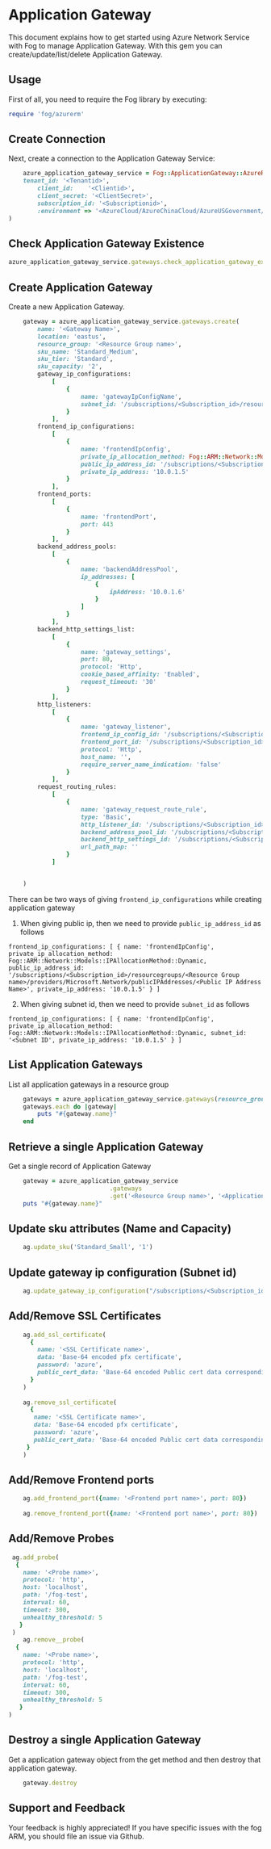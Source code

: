 # Application Gateway

This document explains how to get started using Azure Network Service with Fog to manage Application Gateway. With this gem you can create/update/list/delete Application Gateway.

## Usage

First of all, you need to require the Fog library by executing:

```ruby
require 'fog/azurerm'
```
## Create Connection

Next, create a connection to the Application Gateway Service:

```ruby
    azure_application_gateway_service = Fog::ApplicationGateway::AzureRM.new(
    tenant_id: '<Tenantid>',                                                              # Tenant id of Azure Active Directory Application
        client_id:    '<Clientid>',                                                       # Client id of Azure Active Directory Application
        client_secret: '<ClientSecret>',                                                  # Client Secret of Azure Active Directory Application
        subscription_id: '<Subscriptionid>',                                              # Subscription id of an Azure Account
        :environment => '<AzureCloud/AzureChinaCloud/AzureUSGovernment/AzureGermanCloud>' # Azure cloud environment. Default is AzureCloud.
)
```

## Check Application Gateway Existence

```ruby
azure_application_gateway_service.gateways.check_application_gateway_exists(<Resource Group name>, <Gateway Name>)
```

## Create Application Gateway

Create a new Application Gateway.

```ruby
    gateway = azure_application_gateway_service.gateways.create(
        name: '<Gateway Name>',
        location: 'eastus',
        resource_group: '<Resource Group name>',
        sku_name: 'Standard_Medium',
        sku_tier: 'Standard',
        sku_capacity: '2',
        gateway_ip_configurations:
            [
                {
                    name: 'gatewayIpConfigName',
                    subnet_id: '/subscriptions/<Subscription_id>/resourcegroups/<Resource Group name>/providers/Microsoft.Network/virtualNetworks/<Virtual Network Name>/subnets/<Subnet Name>'
                }
            ],
        frontend_ip_configurations:
            [
                {
                    name: 'frontendIpConfig',
                    private_ip_allocation_method: Fog::ARM::Network::Models::IPAllocationMethod::Dynamic,
                    public_ip_address_id: '/subscriptions/<Subscription_id>/resourcegroups/<Resource Group name>/providers/Microsoft.Network/publicIPAddresses/<Public IP Address Name>',
                    private_ip_address: '10.0.1.5'
                }
            ],
        frontend_ports:
            [
                {
                    name: 'frontendPort',
                    port: 443
                }
            ],
        backend_address_pools:
            [
                {
                    name: 'backendAddressPool',
                    ip_addresses: [
                        {
                            ipAddress: '10.0.1.6'
                        }
                    ]
                }
            ],
        backend_http_settings_list:
            [
                {
                    name: 'gateway_settings',
                    port: 80,
                    protocol: 'Http',
                    cookie_based_affinity: 'Enabled',
                    request_timeout: '30'
                }
            ],
        http_listeners:
            [
                {
                    name: 'gateway_listener',
                    frontend_ip_config_id: '/subscriptions/<Subscription_id>/resourceGroups/<Resource Group name>/providers/Microsoft.Network/applicationGateways/<Gateway Name>/frontendIPConfigurations/frontendIpConfig',
                    frontend_port_id: '/subscriptions/<Subscription_id>/resourceGroups/<Resource Group name>/providers/Microsoft.Network/applicationGateways/<Gateway Name>/frontendPorts/frontendPort',
                    protocol: 'Http',
                    host_name: '',
                    require_server_name_indication: 'false'
                }
            ],
        request_routing_rules:
            [
                {
                    name: 'gateway_request_route_rule',
                    type: 'Basic',
                    http_listener_id: '/subscriptions/<Subscription_id>/resourceGroups/<Resource Group name>/providers/Microsoft.Network/applicationGateways/<Gateway Name>/httpListeners/gateway_listener',
                    backend_address_pool_id: '/subscriptions/<Subscription_id>/resourceGroups/<Resource Group name>/providers/Microsoft.Network/applicationGateways/<Gateway Name>/backendAddressPools/backendAddressPool',
                    backend_http_settings_id: '/subscriptions/<Subscription_id>/resourceGroups/<Resource Group name>/providers/Microsoft.Network/applicationGateways/<Gateway Name>/backendHttpSettingsCollection/gateway_settings',
                    url_path_map: ''
                }
            ]


    )
```

There can be two ways of giving `frontend_ip_configurations` while creating application gateway

1. When giving public ip, then we need to provide `public_ip_address_id` as follows

`frontend_ip_configurations:
    [
        {
            name: 'frontendIpConfig',
            private_ip_allocation_method: Fog::ARM::Network::Models::IPAllocationMethod::Dynamic,
            public_ip_address_id: '/subscriptions/<Subscription_id>/resourcegroups/<Resource Group name>/providers/Microsoft.Network/publicIPAddresses/<Public IP Address Name>',
            private_ip_address: '10.0.1.5'
        }
]`

2. When giving subnet id, then we need to provide `subnet_id` as follows

`frontend_ip_configurations:
    [
        {
            name: 'frontendIpConfig',
            private_ip_allocation_method: Fog::ARM::Network::Models::IPAllocationMethod::Dynamic,
            subnet_id: '<Subnet ID',
            private_ip_address: '10.0.1.5'
        }
]`


## List Application Gateways

List all application gateways in a resource group

```ruby
    gateways = azure_application_gateway_service.gateways(resource_group: '<Resource Group Name>')
    gateways.each do |gateway|
        puts "#{gateway.name}"
    end
```

## Retrieve a single Application Gateway

Get a single record of Application Gateway

```ruby
    gateway = azure_application_gateway_service
                            .gateways
                            .get('<Resource Group name>', '<Application Gateway Name>')
    puts "#{gateway.name}"
```


## Update sku attributes (Name and Capacity)                

```ruby
    ag.update_sku('Standard_Small', '1')
```

## Update gateway ip configuration (Subnet id) 

```ruby
    ag.update_gateway_ip_configuration("/subscriptions/<Subscription_id>/<Resource Group name>/<Gateway Name>/providers/Microsoft.Network/virtualNetworks/<Virtual Network Name>/subnets/<Subnet Name>")
```

## Add/Remove SSL Certificates 

```ruby
    ag.add_ssl_certificate(
      {
        name: '<SSL Certificate name>',
        data: 'Base-64 encoded pfx certificate',
        password: 'azure',
        public_cert_data: 'Base-64 encoded Public cert data corresponding to pfx specified in data.'
      }
    )
    
    ag.remove_ssl_certificate(
      {
       name: '<SSL Certificate name>',
       data: 'Base-64 encoded pfx certificate',
       password: 'azure',
       public_cert_data: 'Base-64 encoded Public cert data corresponding to pfx specified in data.'
     }
    )
```

## Add/Remove Frontend ports    

```ruby
    ag.add_frontend_port({name: '<Frontend port name>', port: 80})
    
    ag.remove_frontend_port({name: '<Frontend port name>', port: 80})
```

## Add/Remove Probes    

```ruby
 ag.add_probe(
  {
    name: '<Probe name>',
    protocol: 'http',
    host: 'localhost',
    path: '/fog-test',
    interval: 60, 
    timeout: 300,
    unhealthy_threshold: 5
   }
 )
    ag.remove__probe(
  {
    name: '<Probe name>',
    protocol: 'http',
    host: 'localhost',
    path: '/fog-test',
    interval: 60, 
    timeout: 300,
    unhealthy_threshold: 5
   }
)
```

## Destroy a single Application Gateway

Get a application gateway object from the get method and then destroy that application gateway.

```ruby
    gateway.destroy
```

## Support and Feedback
Your feedback is highly appreciated! If you have specific issues with the fog ARM, you should file an issue via Github.
